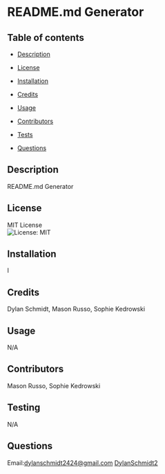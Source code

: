 # README.md Generator 

  ## Table of contents 

  - [Description](#description) 

  - [License](#license) 

  - [Installation](#installation) 

  - [Credits](#credits) 

  - [Usage](#usage) 

  - [Contributors](#contributors) 

  - [Tests](#tests) 

  - [Questions](#questions) 

  ## Description 
 README.md Generator 

  ## License 
 MIT License  
  ![License: MIT](https://img.shields.io/badge/License-MIT-yellow.svg) 

  ## Installation 
I

  ## Credits 
 Dylan Schmidt, Mason Russo, Sophie Kedrowski

  ## Usage 
  N/A

  ## Contributors 
 Mason Russo, Sophie Kedrowski

  ## Testing 
 N/A 

  ## Questions 
 Email:dylanschmidt2424@gmail.com 
 [DylanSchmidt2](https://www.github.com/DylanSchmidt2) 


